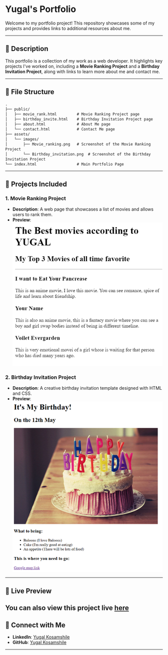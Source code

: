 # Yugal's Portfolio

Welcome to my portfolio project! This repository showcases some of my projects and provides links to additional resources about me.

---

## 📖 **Description**

This portfolio is a collection of my work as a web developer. It highlights key projects I've worked on, including a **Movie Ranking Project** and a **Birthday Invitation Project**, along with links to learn more about me and contact me.

---

## 📂 **File Structure**

```
.
├── public/
│   ├── movie_rank.html         # Movie Ranking Project page
│   ├── birthday_invite.html    # Birthday Invitation Project page
│   ├── about.html              # About Me page
│   └── contact.html            # Contact Me page
├── assets/
│   └── images/
│       ├── Movie_ranking.png   # Screenshot of the Movie Ranking Project
│       └── Birthday_invitation.png  # Screenshot of the Birthday Invitation Project
└── index.html                  # Main Portfolio Page
```

---

## 🌟 **Projects Included**

### **1. Movie Ranking Project**
- **Description**: A web page that showcases a list of movies and allows users to rank them.
- **Preview**:  
  ![Movie Ranking Screenshot](./assets/images/Movie_ranking.png)

### **2. Birthday Invitation Project**
- **Description**: A creative birthday invitation template designed with HTML and CSS.
- **Preview**:  
  ![Birthday Invitation Screenshot](./assets/images/Birthday_invitation.png)

---

## 🔗 **Live Preview**

You can also view this project live [here](https://yugal-kosamshile.github.io/HTML-Portfolio/) 
---

## 🤝 **Connect with Me**

- **LinkedIn**: [Yugal Kosamshile](https://www.linkedin.com/in/yugal-kosamshile-29a03a2)
- **GitHub**: [Yugal Kosamshile](https://github.com/Yugal-kosamshile)

---
